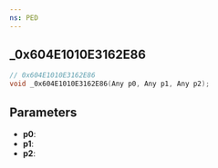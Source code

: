 ```yaml
---
ns: PED
---
```

## _0x604E1010E3162E86

```c
// 0x604E1010E3162E86
void _0x604E1010E3162E86(Any p0, Any p1, Any p2);
```

## Parameters
* **p0**:
* **p1**:
* **p2**:
